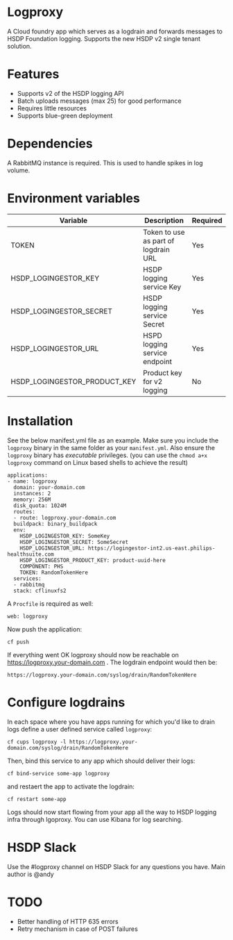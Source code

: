 Logproxy
========
A Cloud foundry app which serves as a logdrain and forwards messages to HSDP Foundation logging. Supports the new HSDP v2 single tenant solution.

Features
========
- Supports v2 of the HSDP logging API
- Batch uploads messages (max 25) for good performance
- Requires little resources
- Supports blue-green deployment

Dependencies
============
A RabbitMQ instance is required. This is used to handle spikes in log volume.

Environment variables
=====================

| Variable                  | Description                          | Required |
|---------------------------|--------------------------------------|----------|
| TOKEN                     | Token to use as part of logdrain URL | Yes      |
| HSDP\_LOGINGESTOR\_KEY    | HSDP logging service Key             | Yes      |
| HSDP\_LOGINGESTOR\_SECRET | HSDP logging service Secret          | Yes      |
| HSDP\_LOGINGESTOR\_URL    | HSPD logging service endpoint        | Yes      |
| HSDP\_LOGINGESTOR\_PRODUCT\_KEY | Product key for v2 logging     | No       |

Installation
============
See the below manifest.yml file as an example. Make sure you include the `logproxy` binary in the same folder as your `manifest.yml`. Also ensure the `logproxy` binary has *executable* privileges. (you can use the `chmod a+x logproxy` command on Linux based shells to achieve the result) 


```
applications:
- name: logproxy
  domain: your-domain.com
  instances: 2
  memory: 256M
  disk_quota: 1024M
  routes:
  - route: logproxy.your-domain.com
  buildpack: binary_buildpack
  env:
    HSDP_LOGINGESTOR_KEY: SomeKey
    HSDP_LOGINGESTOR_SECRET: SomeSecret
    HSDP_LOGINGESTOR_URL: https://logingestor-int2.us-east.philips-healthsuite.com
    HSDP_LOGINGESTOR_PRODUCT_KEY: product-uuid-here
    COMPONENT: PHS
    TOKEN: RandomTokenHere
  services:
  - rabbitmq
  stack: cflinuxfs2
```

A `Procfile` is required as well:

```
web: logproxy
```

Now push the application:

```
cf push
```

If everything went OK logproxy should now be reachable on https://logproxy.your-domain.com . The logdrain endpoint would then be:

```
https://logproxy.your-domain.com/syslog/drain/RandomTokenHere
```

Configure logdrains
===================
In each space where you have apps running for which you'd like to drain logs define a user defined service called `logproxy`:

```
cf cups logproxy -l https://logproxy.your-domain.com/syslog/drain/RandomTokenHere
```  

Then, bind this service to any app which should deliver their logs:

```
cf bind-service some-app logproxy
```

and restaert the app to activate the logdrain:

```
cf restart some-app
```

Logs should now start flowing from your app all the way to HSDP logging infra through lgoproxy. You can use Kibana for log searching.


HSDP Slack
==========
Use the #logproxy channel on HSDP Slack for any questions you have. Main author is @andy

TODO
====
- Better handling of HTTP 635 errors
- Retry mechanism in case of POST failures 
